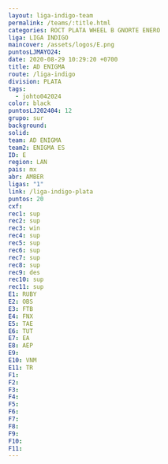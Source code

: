 ```yaml
---
layout: liga-indigo-team
permalink: /teams/:title.html
categories: ROCT PLATA WHEEL B GNORTE ENERO
liga: LIGA INDIGO
maincover: /assets/logos/E.png
puntosLJMAYO24: 
date: 2020-08-29 10:29:20 +0700
title: AD ENIGMA
route: /liga-indigo
division: PLATA
tags:
  - johto042024
color: black
puntosLJ202404: 12
grupo: sur
background: 
solid: 
team: AD ENIGMA
team2: ENIGMA ES
ID: E
region: LAN
pais: mx
abr: AMBER
ligas: "1"
link: /liga-indigo-plata
puntos: 20
cxf: 
rec1: sup
rec2: sup
rec3: win
rec4: sup
rec5: sup
rec6: sup
rec7: sup
rec8: sup
rec9: des
rec10: sup
rec11: sup
E1: RUBY
E2: OBS
E3: FTB
E4: FNX
E5: TAE
E6: TUT
E7: EA
E8: AEP
E9: 
E10: VNM
E11: TR
F1: 
F2: 
F3: 
F4: 
F5: 
F6: 
F7: 
F8: 
F9: 
F10: 
F11:
---
```

